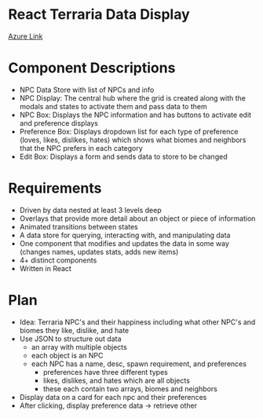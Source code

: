 # React Terraria Data Display

[Azure Link](https://lively-desert-0516a990f.2.azurestaticapps.net/)

# Component Descriptions

- NPC Data Store with list of NPCs and info
- NPC Display: The central hub where the grid is created along with the modals and states to activate them and pass data to them
- NPC Box: Displays the NPC information and has buttons to activate edit and preference displays
- Preference Box: Displays dropdown list for each type of preference (loves, likes, dislikes, hates) which shows what biomes and neighbors that the NPC prefers in each category
- Edit Box: Displays a form and sends data to store to be changed

# Requirements

- Driven by data nested at least 3 levels deep
- Overlays that provide more detail about an object or piece of information
- Animated transitions between states
- A data store for querying, interacting with, and manipulating data
- One component that modifies and updates the data in some way (changes names, updates stats, adds new items)
- 4+ distinct components
- Written in React

# Plan

- Idea: Terraria NPC's and their happiness including what other NPC's and biomes they like, dislike, and hate
- Use JSON to structure out data
  - an array with multiple objects
  - each object is an NPC
  - each NPC has a name, desc, spawn requirement, and preferences
    - preferences have three different types
    - likes, dislikes, and hates which are all objects
    - these each contain two arrays, biomes and neighbors
- Display data on a card for each npc and their preferences
- After clicking, display preference data -> retrieve other
